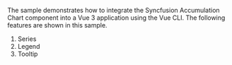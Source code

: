 The sample demonstrates how to integrate the Syncfusion Accumulation Chart component into a Vue 3 application using the Vue CLI. The following features are shown in this sample.

1. Series
2. Legend
3. Tooltip


